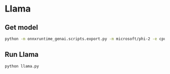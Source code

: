 # Llama

## Get model

```bash
python -m onnxruntime_genai.scripts.export.py -m microsoft/phi-2 -e cpu -p int4 -o model/model.onnx
```

## Run Llama

```bash
python llama.py
```